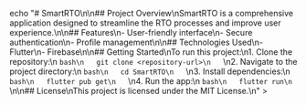 echo "# SmartRTO\n\n## Project Overview\nSmartRTO is a comprehensive application designed to streamline the RTO processes and improve user experience.\n\n## Features\n- User-friendly interface\n- Secure authentication\n- Profile management\n\n## Technologies Used\n- Flutter\n- Firebase\n\n## Getting Started\nTo run this project:\n1. Clone the repository:\n   ```bash\n   git clone <repository-url>\n   ```\n2. Navigate to the project directory:\n   ```bash\n   cd SmartRTO\n   ```\n3. Install dependencies:\n   ```bash\n   flutter pub get\n   ```\n4. Run the app:\n   ```bash\n   flutter run\n   ```\n\n## License\nThis project is licensed under the MIT License.\n" >
